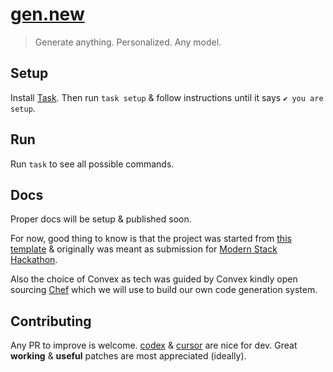 # [gen.new](https://gen.new)

> Generate anything. Personalized. Any model.

## Setup

Install [Task](https://taskfile.dev/docs/installation). Then run `task setup` & follow instructions until it says `✔️ you are setup`.

## Run

Run `task` to see all possible commands.

## Docs

Proper docs will be setup & published soon.

For now, good thing to know is that the project was started from [this template](https://github.com/Topfi/BetterAuth-Convex-9ui-shadcn-CLI-) & originally was meant as submission for [Modern Stack Hackathon](https://www.convex.dev/hackathons/modernstack).

Also the choice of Convex as tech was guided by Convex kindly open sourcing [Chef](https://github.com/get-convex/chef) which we will use to build our own code generation system.

## Contributing

Any PR to improve is welcome. [codex](https://github.com/openai/codex) & [cursor](https://cursor.com) are nice for dev. Great **working** & **useful** patches are most appreciated (ideally).
